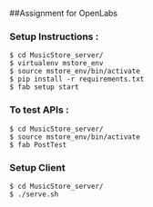 ##Assignment for OpenLabs

### Setup Instructions :
  
    $ cd MusicStore_server/
    $ virtualenv mstore_env
    $ source mstore_env/bin/activate 
    $ pip install -r requirements.txt 
    $ fab setup start 
 
### To test APIs :

    $ cd MusicStore_server/
    $ source mstore_env/bin/activate
    $ fab PostTest  
 
### Setup Client 

    $ cd MusicStore_server/
    $ ./serve.sh
 
 

